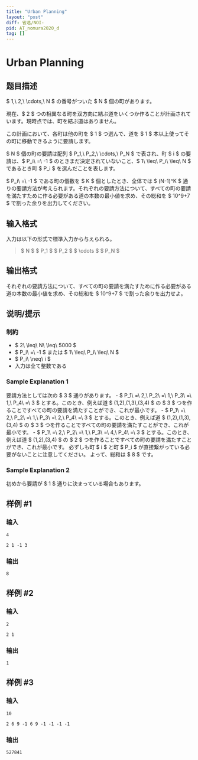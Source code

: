 ```yaml
---
title: "Urban Planning"
layout: "post"
diff: 省选/NOI-
pid: AT_nomura2020_d
tag: []
---
```


# Urban Planning

## 题目描述

[problemUrl]: https://atcoder.jp/contests/nomura2020/tasks/nomura2020_d

$ 1,\ 2,\ \cdots,\ N $ の番号がついた $ N $ 個の町があります。

現在、$ 2 $ つの相異なる町を双方向に結ぶ道をいくつか作ることが計画されています。現時点では、町を結ぶ道はありません。

この計画において、各町は他の町を $ 1 $ つ選んで、道を $ 1 $ 本以上使ってその町に移動できるように要請します。

$ N $ 個の町の要請は配列 $ P_1,\ P_2,\ \cdots,\ P_N $ で表され、町 $ i $ の要請は、$ P_i\ =\ -1 $ のときまだ決定されていないこと、$ 1\ \leq\ P_i\ \leq\ N $ であるとき町 $ P_i $ を選んだことを表します。

$ P_i\ =\ -1 $ である町の個数を $ K $ 個としたとき、全体では $ (N-1)^K $ 通りの要請方法が考えられます。それぞれの要請方法について、すべての町の要請を満たすために作る必要がある道の本数の最小値を求め、その総和を $ 10^9+7 $ で割った余りを出力してください。

## 输入格式

入力は以下の形式で標準入力から与えられる。

> $ N $ $ P_1 $ $ P_2 $ $ \cdots $ $ P_N $

## 输出格式

それぞれの要請方法について、すべての町の要請を満たすために作る必要がある道の本数の最小値を求め、その総和を $ 10^9+7 $ で割った余りを出力せよ。

## 说明/提示

### 制約

- $ 2\ \leq\ N\ \leq\ 5000 $
- $ P_i\ =\ -1 $ または $ 1\ \leq\ P_i\ \leq\ N $
- $ P_i\ \neq\ i $
- 入力は全て整数である

### Sample Explanation 1

要請方法としては次の $ 3 $ 通りがあります。 - $ P_1\ =\ 2,\ P_2\ =\ 1,\ P_3\ =\ 1,\ P_4\ =\ 3 $ とする。このとき、例えば道 $ (1,2),(1,3),(3,4) $ の $ 3 $ つを作ることですべての町の要請を満たすことができ、これが最小です。 - $ P_1\ =\ 2,\ P_2\ =\ 1,\ P_3\ =\ 2,\ P_4\ =\ 3 $ とする。このとき、例えば道 $ (1,2),(1,3),(3,4) $ の $ 3 $ つを作ることですべての町の要請を満たすことができ、これが最小です。 - $ P_1\ =\ 2,\ P_2\ =\ 1,\ P_3\ =\ 4,\ P_4\ =\ 3 $ とする。このとき、例えば道 $ (1,2),(3,4) $ の $ 2 $ つを作ることですべての町の要請を満たすことができ、これが最小です。 必ずしも町 $ i $ と町 $ P_i $ が直接繋がっている必要がないことに注意してください。 よって、総和は $ 8 $ です。

### Sample Explanation 2

初めから要請が $ 1 $ 通りに決まっている場合もあります。

## 样例 #1

### 输入

```
4
2 1 -1 3
```

### 输出

```
8
```

## 样例 #2

### 输入

```
2
2 1
```

### 输出

```
1
```

## 样例 #3

### 输入

```
10
2 6 9 -1 6 9 -1 -1 -1 -1
```

### 输出

```
527841
```

